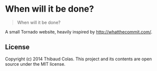 When will it be done?
============

> When will it be done?

A small Tornado website, heavily inspired by http://whatthecommit.com/.

## License

Copyright (c) 2014 Thibaud Colas. This project and its contents are open source under the MIT license.
